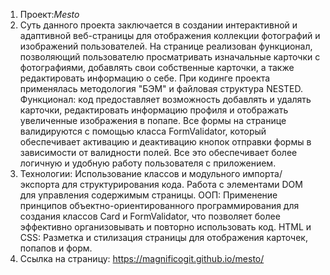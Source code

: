 1. Проект:*Mesto*
2. Суть данного проекта заключается в создании интерактивной и адаптивной веб-страницы для отображения коллекции фотографий и изображений пользователей. На странице реализован функционал, позволяющий пользователю просматривать изначальные карточки с фотографиями, добавлять свои собственные карточки, а также редактировать информацию о себе. При кодинге проекта применялась методология "БЭМ" и файловая структура NESTED. Функционал: код предоставляет возможность добавлять и удалять карточки, редактировать информацию профиля и отображать увеличенные изображения в попапе. Все формы на странице валидируются с помощью класса FormValidator, который обеспечивает активацию и деактивацию кнопок отправки формы в зависимости от валидности полей. Все это обеспечивает более логичную и удобную работу пользователя с приложением.
4. Технологии: Использование классов и модульного импорта/экспорта для структурирования кода. Работа с элементами DOM для управления содержимым страницы. ООП: Применение принципов объектно-ориентированного программирования для создания классов Card и FormValidator, что позволяет более эффективно организовывать и повторно использовать код. HTML и CSS: Разметка и стилизация страницы для отображения карточек, попапов и форм.
5. Ссылка на страницу: https://magnificogit.github.io/mesto/
